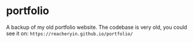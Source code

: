 # portfolio

A backup of my old portfolio website.
The codebase is very old, you could see it on: ```https://reacheryin.github.io/portfolio/```

